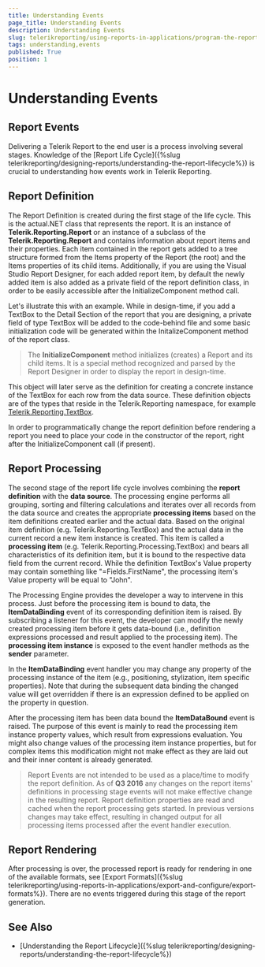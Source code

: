 ```yaml
---
title: Understanding Events
page_title: Understanding Events 
description: Understanding Events
slug: telerikreporting/using-reports-in-applications/program-the-report-definition/report-events/understanding-events
tags: understanding,events
published: True
position: 1
---
```


# Understanding Events

## Report Events 

Delivering a Telerik Report to the end user is a process involving several stages. Knowledge of the [Report Life Cycle]({%slug telerikreporting/designing-reports/understanding-the-report-lifecycle%}) is crucial to understanding how events work in Telerik Reporting. 

## Report Definition

The Report Definition is created during the first stage of the life cycle. This is the actual.NET class that represents the report. It is an instance of __Telerik.Reporting.Report__ or an instance of a subclass of the __Telerik.Reporting.Report__ and contains information about report items and their properties. Each item contained in the report gets added to a tree structure formed from the Items property of the Report (the root) and the Items properties of its child items. Additionally, if you are using the Visual Studio Report Designer, for each added report item, by default the newly added item is also added as a private field of the report definition class, in order to be easily accessible after the InitializeComponent method call. 

Let's illustrate this with an example. While in design-time, if you add a TextBox to the Detail Section of the report that you are designing, a private field of type TextBox will be added to the code-behind file and some basic initialization code will be generated within the InitalizeComponent method of the report class. 

> The __InitializeComponent__ method initializes (creates) a Report and its child items. It is a special method recognized and parsed by the Report Designer in order to display the report in design-time. 

This object will later serve as the definition for creating a concrete instance of the TextBox for each row from the data source. These definition objects are of the types that reside in the Telerik.Reporting namespace, for example [Telerik.Reporting.TextBox](/reporting/api/Telerik.Reporting.TextBox.html). 

In order to programmatically change the report definition before rendering a report you need to place your code in the constructor of the report, right after the InitializeComponent call (if present). 

## Report Processing

The second stage of the report life cycle involves combining the __report definition__ with the __data source__. The processing engine performs all grouping, sorting and filtering calculations and iterates over all records from the data source and creates the appropriate __processing items__ based on the item definitions created earlier and the actual data. Based on the original item definition (e.g. Telerik.Reporting.TextBox) and the actual data in the current record a new item instance is created. This item is called a __processing item__ (e.g. Telerik.Reporting.Processing.TextBox) and bears all characteristics of its definition item, but it is bound to the respective data field from the current record. While the definition TextBox's Value property may contain something like "=Fields.FirstName", the processing item's Value property will be equal to "John". 

The Processing Engine provides the developer a way to intervene in this process. Just before the processing item is bound to data, the __ItemDataBinding__ event of its corresponding definition item is raised. By subscribing a listener for this event, the developer can modify the newly created processing item before it gets data-bound (i.e., definition expressions processed and result applied to the processing item). The __processing item instance__ is exposed to the event handler methods as the __sender__ parameter. 

In the __ItemDataBinding__ event handler you may change any property of the processing instance of the item (e.g., positioning, stylization, item specific properties). Note that during the subsequent data binding the changed value will get overridden if there is an expression defined to be applied on the property in question. 

After the processing item has been data bound the __ItemDataBound__ event is raised. The purpose of this event is mainly to read the processing item instance property values, which result from expressions evaluation. You might also change values of the processing item instance properties, but for complex items this modification might not make effect as they are laid out and their inner content is already generated. 

> Report Events are not intended to be used as a place/time to modify the report definition. As of  __Q3 2016__ any changes on the report items' definitions in processing stage events will not make effective change in the resulting report. Report definition properties are read and cached when the report processing gets started. In previous versions changes may take effect, resulting in changed output for all processing items processed after the event handler execution. 

## Report Rendering

After processing is over, the processed report is ready for rendering in one of the available formats, see [Export Formats]({%slug telerikreporting/using-reports-in-applications/export-and-configure/export-formats%}). There are no events triggered during this stage of the report generation. 

## See Also

* [Understanding the Report Lifecycle]({%slug telerikreporting/designing-reports/understanding-the-report-lifecycle%})

